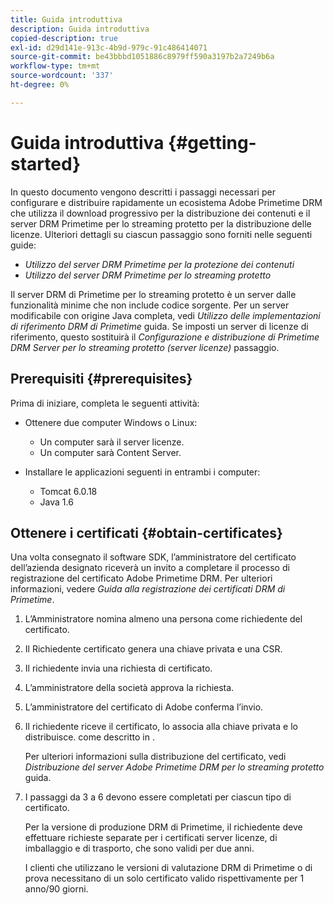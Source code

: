 ```yaml
---
title: Guida introduttiva
description: Guida introduttiva
copied-description: true
exl-id: d29d141e-913c-4b9d-979c-91c486414071
source-git-commit: be43bbbd1051886c8979ff590a3197b2a7249b6a
workflow-type: tm+mt
source-wordcount: '337'
ht-degree: 0%

---
```


# Guida introduttiva {#getting-started}

In questo documento vengono descritti i passaggi necessari per configurare e distribuire rapidamente un ecosistema Adobe Primetime DRM che utilizza il download progressivo per la distribuzione dei contenuti e il server DRM Primetime per lo streaming protetto per la distribuzione delle licenze. Ulteriori dettagli su ciascun passaggio sono forniti nelle seguenti guide:

* *Utilizzo del server DRM Primetime per la protezione dei contenuti*
* *Utilizzo del server DRM Primetime per lo streaming protetto*

Il server DRM di Primetime per lo streaming protetto è un server dalle funzionalità minime che non include codice sorgente. Per un server modificabile con origine Java completa, vedi *Utilizzo delle implementazioni di riferimento DRM di Primetime* guida. Se imposti un server di licenze di riferimento, questo sostituirà il *Configurazione e distribuzione di Primetime DRM Server per lo streaming protetto (server licenze)* passaggio.

## Prerequisiti {#prerequisites}

Prima di iniziare, completa le seguenti attività:

* Ottenere due computer Windows o Linux:

   * Un computer sarà il server licenze.
   * Un computer sarà Content Server.

* Installare le applicazioni seguenti in entrambi i computer:

   * Tomcat 6.0.18
   * Java 1.6

## Ottenere i certificati {#obtain-certificates}

Una volta consegnato il software SDK, l’amministratore del certificato dell’azienda designato riceverà un invito a completare il processo di registrazione del certificato Adobe Primetime DRM. Per ulteriori informazioni, vedere *Guida alla registrazione dei certificati DRM di Primetime*.

1. L’Amministratore nomina almeno una persona come richiedente del certificato.
1. Il Richiedente certificato genera una chiave privata e una CSR.
1. Il richiedente invia una richiesta di certificato.
1. L’amministratore della società approva la richiesta.
1. L’amministratore del certificato di Adobe conferma l’invio.
1. Il richiedente riceve il certificato, lo associa alla chiave privata e lo distribuisce. come descritto in .

   Per ulteriori informazioni sulla distribuzione del certificato, vedi *Distribuzione del server Adobe Primetime DRM per lo streaming protetto* guida.
1. I passaggi da 3 a 6 devono essere completati per ciascun tipo di certificato.

   Per la versione di produzione DRM di Primetime, il richiedente deve effettuare richieste separate per i certificati server licenze, di imballaggio e di trasporto, che sono validi per due anni.

   I clienti che utilizzano le versioni di valutazione DRM di Primetime o di prova necessitano di un solo certificato valido rispettivamente per 1 anno/90 giorni.

